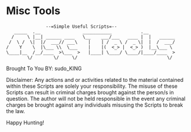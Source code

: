 Misc Tools
===========

                   --=Simple Useful Scripts=--
       _____  .__                ___________           .__          
      /     \ |__| ______ ____   \__    ___/___   ____ |  |   ______
     /  \ /  \|  |/  ___// ___\    |    | /  _ \ /  _ \|  |  /  ___/
    /    Y    \  |\___ \\  \___    |    |(  <_> |  <_> )  |__\___ \ 
    \____|__  /__/____  >\___  >   |____| \____/ \____/|____/____  >
            \/        \/     \/                                  \/

Brought To You BY: sudo_KING

Disclaimer:
Any actions and or activities related to the material contained within these Scripts are solely your responsibility.
The misuse of these Scripts can result in criminal charges brought against the person/s in question.
The author will not be held responsible in the event any criminal charges be brought against any individuals misusing the Scripts to break the law.

Happy Hunting!
